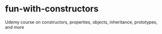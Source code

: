 # fun-with-constructors
Udemy course on constructors, properties, objects, inheritance, prototypes, and more
